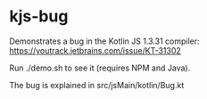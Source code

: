 # kjs-bug

Demonstrates a bug in the Kotlin JS 1.3.31 compiler: https://youtrack.jetbrains.com/issue/KT-31302

Run ./demo.sh to see it (requires NPM and Java).

The bug is explained in src/jsMain/kotlin/Bug.kt
